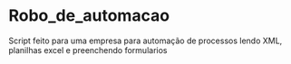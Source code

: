 # Robo_de_automacao
Script feito para uma empresa para automação de processos lendo XML, planilhas excel e preenchendo formularios
